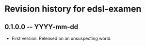 # Revision history for edsl-examen

## 0.1.0.0 -- YYYY-mm-dd

* First version. Released on an unsuspecting world.
